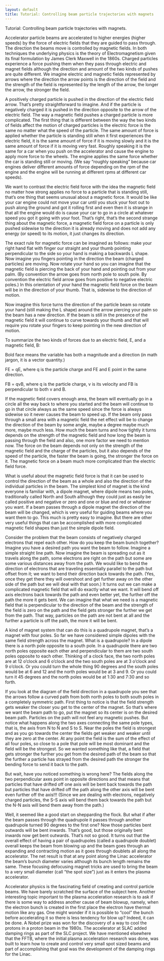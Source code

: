 ```yaml
---
layout: default
title: Tutorial: Controlling beam particle trajectories with magnets
---
```



Tutorial: Controlling beam particle trajectories with magnets.

Accelerator particle beams are accelerated to higher energies (higher speeds) by the force of electric fields that they are guided to pass through. The direction the beams move is controlled by magnetic fields. In both techniques the underlying physics is the theory of Electromagnetism given its final formulation by James Clerk Maxwell in the 1860s. Charged particles experience a force pushing them when they pass through electric and magnet fields although the direction and amount of the two kinds of pushes are quite different. We imagine electric and magnetic fields represented by arrows where the direction the arrow points is the direction of the field and the strength of the field is represented by the length of the arrow, the longer the arrow, the stronger the field. 

A positively charged particle is pushed in the direction of the electric field arrow. That’s pretty straightforward to imagine. And if the particle is negatively charged it is pushed in the direction opposite to the arrow of the electric field. The way a magnetic field pushes a charged particle is more complicated. The first thing that is different between the way the two kinds of fields affect the motion of charged particles is the electric force is the same no matter what the speed of the particle. The same amount of force is applied whether the particle is standing still when it first experiences the electric field, it is the same amount of force if it is moving slowly and it is the same amount of force if it is moving very fast. Roughly speaking it is the same for a car when you push on the accelerator and cause the engine to apply more force to the wheels. The engine applies the same force whether the car is standing still or moving. (We say “roughly speaking” because car engines deliver different amounts of force depending on the rpm of the engine and the engine will be running at different rpms at different car speeds). 

We want to contrast the electric field force with the idea the magnetic field no matter how strong applies no force to a particle that is standing still, that’s one thing that seems unusual about a magnetic force. It would be like your car engine could not move your car until you stuck your foot out to push along the ground and got it rolling first and even then it is strange in that all the engine would do is cause your car to go in a circle at whatever speed you got it going with your foot. That’s right, that’s the second strange thing about the magnetic force, a magnetic field force on a particle is only pushed sidewise to the direction it is already moving and does not add any energy (or speed) to its motion, it just changes its direction. 

The exact rule for magnetic force can be imagined as follows: make your right hand flat with finger our straight and your thumb pointing perpendicular to the side so your hand is making a backwards L shape. Now imagine you fingers pointing in the direction the beam (charged particles) are moving. Now rotate your hand so you can imagine that the magnetic field is piercing the back of your hand and pointing out from your palm. (By convention the arrow goes from north pole to south pole. By convention the electric field arrow goes from positive to negative electric poles.) In this orientation of your hand the magnetic field force on the beam will be in the direction of your thumb. That is, sidewise to the direction of motion. 

Now imagine this force turns the direction of the particle beam so rotate your hand (still making the L shape) around the arrow piercing your palm so the beam has a new direction. If the beam is still in the presence of the magnetic field it will continue to curve towards your thumb and that will require you rotate your fingers to keep pointing in the new direction of motion. 

To summarize the two kinds of forces due to an electric field, E, and a magnetic field, B: 

Bold face means the variable has both a magnitude and a direction (in math jargon, it is a vector quantity.)

FE = qE, where q is the particle charge and FE and E point in the same direction.

FB = qvB, where q is the particle charge, v is its velocity and FB is perpendicular to both v and B.

If the magnetic field covers enough area, the beam will eventually go in a circle all the way back to where you started and the beam will continue to go in that circle always as the same speed since the force is always sidewise so it never causes the beam to speed up. If the beam only pass through a small area with a magnetic field the net effect will be to change the direction of the beam by some angle, maybe a degree maybe much more, maybe much less. How much the beam turns and how tightly it turns depends on the strength of the magnetic field and how long the beam is passing through the field and also, one more factor we need to mention now. The force on the beam depends not only on the strength of the magnetic field and the charge of the particles, but it also depends of the speed of the particle, the faster the beam is going, the stronger the force on it. The magnetic force on a beam much more complicated than the electric field force. 

What is useful about the magnetic field force is that it can be used to control the direction of the beam as a whole and also the direction of the individual particles in the beam. The simplest kind of magnet is the kind everyone is familiar with, a dipole magnet, where dipole means two poles, traditionally called North and South although they could just as easily be called positive and negative or zero and one or blue and red or whatever you want. If a beam passes through a dipole magnet the direction of the beam will be changed, which is very useful for guiding beams where you want them to go. This much is pretty easy to imagine. But there are other very useful things that can be accomplished with more complicated magnetic field shapes than just the simple dipole field. 

Consider the problem that the beam consists of negatively charged electrons that repel each other. How do you keep the beam bunch together? Imagine you have a desired path you want the beam to follow. Imagine a simple straight line path. Now imagine the beam is spreading out as it travels along the path, some electrons are right on the path but some are some various distances away from the path. We would like to bend the direction of electrons that are traveling essentially parallel to the path but offset from it; we want to bend their direction back towards the path. (Yes, once they get there they will overshoot and get further away on the other side of the path but we will deal with that soon.) It turns out we can make a complicated magnetic field that will do exactly what we want. It will bend off axis electrons back towards the path and even better yet, the further off the path the more it gets bent. We can imagine that what we need is a magnetic field that is perpendicular to the direction of the beam and the strength of the field is zero on the path and the field gets stronger the further we get from the path. That way, particles on the path are not bent at all and the further a particle is off the path, the more it will be bent. 

A kind of magnet system that can do this is a quadrupole magnet, that’s a magnet with four poles. So far we have considered simple dipoles with the same field strength across the magnet. What is a quadrupole? In a dipole there is a north pole opposite to a south pole. In a quadrupole there are two north poles opposite each other and perpendicular to them are two south poles opposite to each other. Thinking of a clock face, the two north poles are at 12 o’clock and 6 o’clock and the two south poles are at 3 o’clock and 9 o’clock. Or you could turn the whole thing 90 degrees and the south poles would be at 6 and 12 and the north poles would be at 3 and 9. Or you could turn it 45 degrees and the north poles would be at 1:30 and 7:30 and so forth. 

If you look at the diagram of the field direction in a quadrupole you see that the arrows follow a curved path from both north poles to both south poles in a completely symmetric path. First thing to notice is that the field strength gets weaker the closer you get to the center of the magnet. So that’s where we want the beam path to go, put the magnet so its center is on the desired beam path. Particles on the path will not feel any magnetic pushes. But notice what happens along the two axes connecting the same pole types, that is, the axis from N to N and S to S. Near the poles the field is strongest and as you go towards the center the fields get weaker and weaker until they are zero at the center. At any point the field is the sum of the effect of all four poles, so close to a pole that pole will be most dominant and the field will be the strongest. So we wanted something like that, a field that gets stronger the further you get from the desired path of the beam so that the further a particle has strayed from the desired path the stronger the bending force to send it back to the path. 

But wait, have you noticed something is wrong here? The fields along the two perpendicular axes point in opposite directions and that means that particles that have drifted off one axis will be bent back towards the path but particles that have drifted off the path along the other axis will be bent even further off the axis!!! (Since we are dealing with electrons, negatively charged particles, the S-S axis will bend them back towards the path but the N-N axis will bend them away from the path.) 

Well, it seemed like a good start on shepparding the flock. But what if after the beam passes through the quadrupole it passes through another quadrupole turned 90 degrees to the first one? Now those particles bent outwards will be bent inwards. That’s good, but those originally bent inwards now get bent outwards. That’s not so good. It turns out that the overall effect of having a pair of quadrupoles (called a quadrupole doublet) overall keeps the beam from blowing up and the beam goes through an expanding and contracting motion as it goes through doublets all along the accelerator. The net result is that at any point along the Linac accelerator the beam’s bunch diameter varies although its bunch length remains the same. These focusing defocusing magnet tricks are used to bring the beam to a very small diameter (call “the spot size”) just as it enters the plasma accelerator. 

Accelerator physics is the fascinating field of creating and control particle beams. We have barely scratched the surface of the subject here. Another interesting topic important to the plasma acceleration research is to ask if there is some way to address another cause of beam blowup, namely, when the electron bunch is created in the first place the electron have thermal motion like any gas. One might wonder if it is possible to “cool” the bunch before accelerating it so there is less tendency for blow up? Indeed, it can be done. A Nobel prize was won for the discovery of a way to cool the protons in a proton beam in the 1980s. The accelerator at SLAC added damping rings as part of the SLC project. We have mentioned elsewhere that the FFTB, where the initial plasma acceleration research was done, was built to learn how to create and control very small spot sized beams and part of accomplishing that goal was the development of the damping rings for the Linac.
